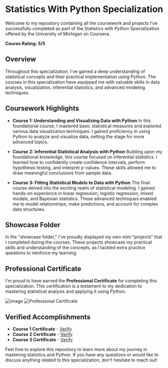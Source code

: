 # Statistics With Python Specialization

Welcome to my repository containing all the coursework and projects I've successfully completed as part of the Statistics with Python Specialization offered by the University of Michigan on Coursera.

**Course Rating: 5/5**

## Overview

Throughout this specialization, I've gained a deep understanding of statistical concepts and their practical implementation using Python. The courses in this specialization have equipped me with valuable skills in data analysis, visualization, inferential statistics, and advanced modeling techniques.

## Coursework Highlights

- **Course 1: Understanding and Visualizing Data with Python**
  In this foundational course, I mastered basic statistical measures and explored various data visualization techniques. I gained proficiency in using Python to analyze and visualize data, setting the stage for more advanced topics.

- **Course 2: Inferential Statistical Analysis with Python**
  Building upon my foundational knowledge, this course focused on inferential statistics. I learned how to confidently create confidence intervals, perform hypothesis testing, and interpret p-values. These skills allowed me to draw meaningful conclusions from sample data.

- **Course 3: Fitting Statistical Models to Data with Python**
  The final course delved into the exciting realm of statistical modeling. I gained hands-on experience in linear regression, logistic regression, mixed models, and Bayesian statistics. These advanced techniques enabled me to model relationships, make predictions, and account for complex data structures.

## Showcase Folder

In the "showcase folder," I've proudly displayed my own mini "projects" that I completed during the courses. These projects showcase my practical skills and understanding of the concepts, as I tackled extra practice questions to reinforce my learning.

## Professional Certificate

I'm proud to have earned the **Professional Certificate** for completing this specialization. This certification is a testament to my dedication to mastering statistical analysis and applying it using Python.

![image](https://github.com/tienngm2049/Statistics-With-Python-Specialization-Certificate/assets/131929681/b441ef7d-0970-4c29-bed6-a6582793d7fb)
![Professional Certificate](https://github.com/tienngm2049/Statistics-With-Python-Specialization-Certificate/assets/131929681/80eb97f2-87d0-4833-a887-5d113048f192)

## Verified Accomplishments

- **Course 1 Certificate** - [Verify](https://www.coursera.org/account/accomplishments/verify/LGPWWSR5C8U8)
- **Course 2 Certificate** - [Verify](https://www.coursera.org/account/accomplishments/verify/T7N3VTU7WTXJ)
- **Course 3 Certificate** - [Verify](https://www.coursera.org/account/accomplishments/verify/CGLZG87T8SJ7)

Feel free to explore this repository to learn more about my journey in mastering statistics and Python. If you have any questions or would like to discuss anything related to this specialization, don't hesitate to reach out!
